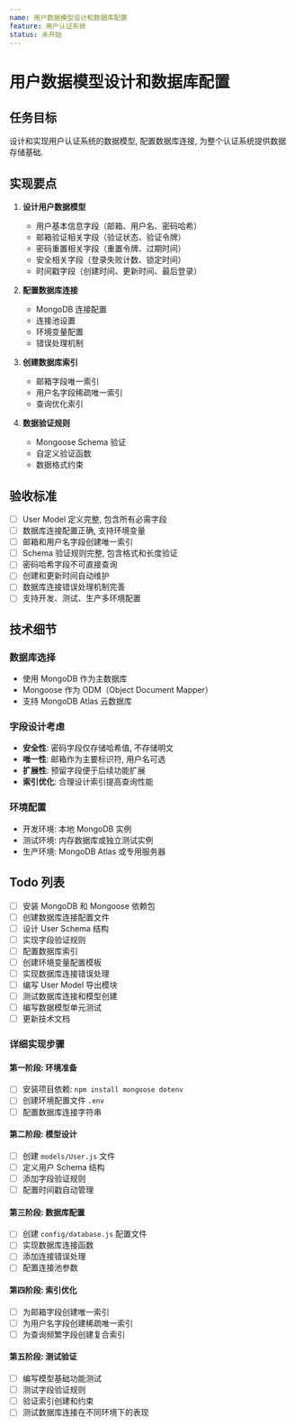 ```yaml
---
name: 用户数据模型设计和数据库配置
feature: 用户认证系统
status: 未开始
---
```


# 用户数据模型设计和数据库配置

## 任务目标

设计和实现用户认证系统的数据模型, 配置数据库连接, 为整个认证系统提供数据存储基础.

## 实现要点

1. **设计用户数据模型**
   - 用户基本信息字段（邮箱、用户名、密码哈希）
   - 邮箱验证相关字段（验证状态、验证令牌）
   - 密码重置相关字段（重置令牌、过期时间）
   - 安全相关字段（登录失败计数、锁定时间）
   - 时间戳字段（创建时间、更新时间、最后登录）

2. **配置数据库连接**
   - MongoDB 连接配置
   - 连接池设置
   - 环境变量配置
   - 错误处理机制

3. **创建数据库索引**
   - 邮箱字段唯一索引
   - 用户名字段稀疏唯一索引
   - 查询优化索引

4. **数据验证规则**
   - Mongoose Schema 验证
   - 自定义验证函数
   - 数据格式约束

## 验收标准

- [ ] User Model 定义完整, 包含所有必需字段
- [ ] 数据库连接配置正确, 支持环境变量
- [ ] 邮箱和用户名字段创建唯一索引
- [ ] Schema 验证规则完整, 包含格式和长度验证
- [ ] 密码哈希字段不可直接查询
- [ ] 创建和更新时间自动维护
- [ ] 数据库连接错误处理机制完善
- [ ] 支持开发、测试、生产多环境配置

## 技术细节

### 数据库选择

- 使用 MongoDB 作为主数据库
- Mongoose 作为 ODM（Object Document Mapper）
- 支持 MongoDB Atlas 云数据库

### 字段设计考虑

- **安全性**: 密码字段仅存储哈希值, 不存储明文
- **唯一性**: 邮箱作为主要标识符, 用户名可选
- **扩展性**: 预留字段便于后续功能扩展
- **索引优化**: 合理设计索引提高查询性能

### 环境配置

- 开发环境: 本地 MongoDB 实例
- 测试环境: 内存数据库或独立测试实例
- 生产环境: MongoDB Atlas 或专用服务器

## Todo 列表

- [ ] 安装 MongoDB 和 Mongoose 依赖包
- [ ] 创建数据库连接配置文件
- [ ] 设计 User Schema 结构
- [ ] 实现字段验证规则
- [ ] 配置数据库索引
- [ ] 创建环境变量配置模板
- [ ] 实现数据库连接错误处理
- [ ] 编写 User Model 导出模块
- [ ] 测试数据库连接和模型创建
- [ ] 编写数据模型单元测试
- [ ] 更新技术文档

### 详细实现步骤

#### 第一阶段: 环境准备

- [ ] 安装项目依赖: `npm install mongoose dotenv`
- [ ] 创建环境配置文件 `.env`
- [ ] 配置数据库连接字符串

#### 第二阶段: 模型设计

- [ ] 创建 `models/User.js` 文件
- [ ] 定义用户 Schema 结构
- [ ] 添加字段验证规则
- [ ] 配置时间戳自动管理

#### 第三阶段: 数据库配置

- [ ] 创建 `config/database.js` 配置文件
- [ ] 实现数据库连接函数
- [ ] 添加连接错误处理
- [ ] 配置连接池参数

#### 第四阶段: 索引优化

- [ ] 为邮箱字段创建唯一索引
- [ ] 为用户名字段创建稀疏唯一索引
- [ ] 为查询频繁字段创建复合索引

#### 第五阶段: 测试验证

- [ ] 编写模型基础功能测试
- [ ] 测试字段验证规则
- [ ] 验证索引创建和约束
- [ ] 测试数据库连接在不同环境下的表现
